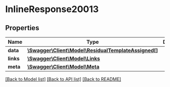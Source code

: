 # InlineResponse20013

## Properties
Name | Type | Description | Notes
------------ | ------------- | ------------- | -------------
**data** | [**\Swagger\Client\Model\ResidualTemplateAssigned[]**](ResidualTemplateAssigned.md) |  | [optional] 
**links** | [**\Swagger\Client\Model\Links**](Links.md) |  | [optional] 
**meta** | [**\Swagger\Client\Model\Meta**](Meta.md) |  | [optional] 

[[Back to Model list]](../../README.md#documentation-for-models) [[Back to API list]](../../README.md#documentation-for-api-endpoints) [[Back to README]](../../README.md)

